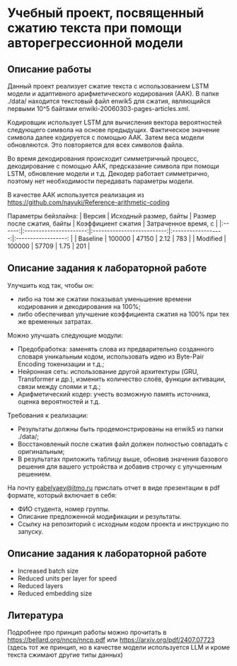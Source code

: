 # Учебный проект, посвященный сжатию текста при помощи авторегрессионной модели

## Описание работы 
Данный проект реализует сжатие текста с использованием LSTM модели и адаптивного арифметического кодирования (ААК). 
В папке ./data/ находится текстовый файл enwik5 для сжатия, являющийся первыми 10^5 байтами enwiki-20060303-pages-articles.xml.

Kодировщик использует LSTM для вычисления вектора вероятностей следующего символа на основе предыдущих. Фактическое значение символа далее кодируется с помощью ААК. Затем веса модели обновляются. Это повторяется для всех символов файла.

Во время декодирования происходит симметричный процесс, декодирование с помощью ААК, предсказание символа при помощи LSTM, обновление модели и т.д.
Декодер работает симметрично, поэтому нет необходимости передавать параметры модели.

В качестве ААК используется реализация из https://github.com/nayuki/Reference-arithmetic-coding 

Параметры бейзлайна:
| Версия | Исходный размер, байты | Размер после сжатия, байты | Коэффициент сжатия | Затраченное время, с |
|:------:|:----------------------:|:--------------------------:|:------------------:|:------------------:  |
| Baseline | 100000 | 47150 | 2.12 | 783 |
| Modified | 100000 | 57709 | 1.75 | 201 |


## Описание задания к лабораторной работе
Улучшить код так, чтобы он:
- либо на том же сжатии показывал уменьшение времени кодирования и декодирования на 100%; 
- либо обеспечивал улучшение коэффициента сжатия на 100% при тех же временных затратах.

Можно улучшать следующие модули:
- Предобработка: заменять слова из предварительно созданного словаря уникальным кодом, использовать идею из Byte-Pair Encoding токенизации и т.д.;
- Нейронная сеть: использование другой архитектуры (GRU, Transformer и др.), изменить количество слоёв, функции активации, связи между слоями и т.д.;
- Арифметический кодер: учесть возможную память источника, оценка вероятностей и т.д.

Требования к реализации:
- Результаты должны быть продемонстрированы на enwik5 из папки ./data/;
- Восстановленый после сжатия файл должен полностью совпадать с оригинальным;
- В результатах приложить таблицу выше, обновив значения базового решения для вашего устройства и добавив строчку с улучшенным решением.

На почту eabelyaev@itmo.ru прислать отчет в виде презентации в pdf формате, который включает в себя:
- ФИО студента, номер группы.
- Описание предложенной модификации и результаты.
- Ссылку на репозиторий с исходным кодом проекта и инструкцию по запуску.

## Описание задания к лабораторной работе
- Increased batch size
- Reduced units per layer for speed
- Reduced layers
- Reduced embedding size

## Литература
Подробнее про принцип работы можно прочитать в https://bellard.org/nncp/nncp.pdf или https://arxiv.org/pdf/2407.07723 (здесь тот же принцип, но в качестве модели используется LLM и кроме текста сжимают другие типы данных)